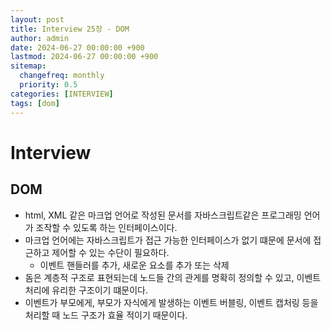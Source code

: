 ```yaml
---
layout: post
title: Interview 25장 - DOM
author: admin
date: 2024-06-27 00:00:00 +900
lastmod: 2024-06-27 00:00:00 +900
sitemap:
  changefreq: monthly
  priority: 0.5
categories: [INTERVIEW]
tags: [dom]
---
```


# Interview

## DOM

- html, XML 같은 마크업 언어로 작성된 문서를 자바스크립트같은 프로그래밍 언어가 조작할 수 있도록 하는 인터페이스이다.
- 마크업 언어에는 자바스크립트가 접근 가능한 인터페이스가 없기 떄문에 문서에 접근하고 제어할 수 있는 수단이 필요하다.
  - 이벤트 핸들러를 추가, 새로운 요소를 추가 또는 삭제
- 돔은 계층적 구조로 표현되는데 노드들 간의 관게를 명확히 정의할 수 있고, 이벤트 처리에 유리한 구조이기 떄문이다.
- 이벤트가 부모에게, 부모가 자식에게 발생하는 이벤트 버블링, 이벤트 캡처링 등을 처리할 때 노드 구조가 효율 적이기 때문이다.
